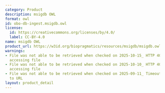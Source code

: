 ```yaml
---
category: Product
description: msigdb OWL
format: owl
id: obo-db-ingest.msigdb.owl
license:
  id: https://creativecommons.org/licenses/by/4.0/
  label: CC-BY-4.0
name: msigdb OWL
product_url: https://w3id.org/biopragmatics/resources/msigdb/msigdb.owl
warnings:
- File was not able to be retrieved when checked on 2025-10-15_ HTTP 404 error when
  accessing file
- File was not able to be retrieved when checked on 2025-10-10_ HTTP 404 error when
  accessing file
- File was not able to be retrieved when checked on 2025-09-11_ Timeout connecting
  to URL
layout: product_detail
---
```


